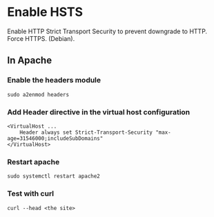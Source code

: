 # Enable HSTS
Enable HTTP Strict Transport Security to prevent downgrade to HTTP.  Force HTTPS.  (Debian).

## In Apache
### Enable the headers module

    sudo a2enmod headers
    
### Add Header directive in the virtual host configuration

    <VirtualHost ...
        Header always set Strict-Transport-Security "max-age=31546000;includeSubDomains"
    </VirtualHost>
    
### Restart apache

    sudo systemctl restart apache2
    
### Test with curl

    curl --head <the site>
    
